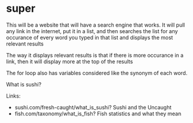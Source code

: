 # super
This will be a website that will have a search engine that works. It will pull any link in the internet, put it in a list, and then searches 
the list for any occurance of every word you typed in that list and displays the most relevant results


The way it displays  relevant results is that if there is more occurance in a link, then it will display more at the top of the results

The for loop also has variables considered like the synonym of each word. 

What is sushi?

Links:
- sushi.com/fresh-caught/what_is_sushi?   Sushi and the Uncaught
- fish.com/taxonomy/what_is_fish?         Fish statistics and what they mean
